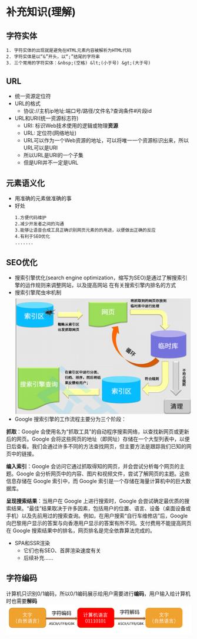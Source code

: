 # 补充知识(理解)

## 字符实体
```tex
1. 字符实体的出现就是避免在HTML元素内容被解析为HTML代码
2. 字符实体是以“&”开头，以“;”结尾的字符串
3. 三个常用的字符实体：&nbsp;(空格) &lt;(小于号) &gt;(大于号)
```

## URL
* 统一资源定位符
* URL的格式
  * 协议://主机ip地址:端口号/路径/文件名?查询条件#片段id
* URL和URI(统一资源标志符)
  * URI: 标识Web技术使用的逻辑或物理**资源**
  * URL: 定位符(网络地址)
  * URL可以作为一个Web资源的地址，可以将唯一一个资源标识出来，所以URL可以是URI
  * 所以URL是URI的一个子集
  * 但是URI并不一定是URL

## 元素语义化
* 用准确的元素做准确的事
* 好处
  ```tex
  1.方便代码维护
  2.减少开发者之间的沟通
  3.能够让语音合成工具正确识别网页元素的的用途，以便做出正确的反应
  4.有利于SEO优化
  .......
  ```

## SEO优化
* 搜索引擎优化(search engine optimization，缩写为SEO)是通过了解搜索引擎的运作规则来调整网站，以及提高网站
在有关搜索引擎内排名的方式
* 搜索引擎爬虫🕸️机制![搜索引擎爬虫机制](/images/bczsSpider.png)
* Google 搜索引擎的工作流程主要分为三个阶段：

**抓取**：Google 会使用名为“抓取工具”的自动程序搜索网络，以查找新网页或更新后的网页。Google 会将这些网页的地址（即网址）存储在一个大型列表中，以便日后查看。我们会通过许多不同的方法查找网页，但主要方法是跟踪我们已知的网页中的链接。

**编入索引**：Google 会访问它通过抓取得知的网页，并会尝试分析每个网页的主题。Google 会分析网页中的内容、图片和视频文件，尝试了解网页的主题。这些信息存储在 Google 索引中，而 Google 索引是一个存储在海量计算机中的巨大数据库。

**呈现搜索结果**：当用户在 Google 上进行搜索时，Google 会尝试确定最优质的搜索结果。“最佳”结果取决于许多因素，包括用户的位置、语言、设备（桌面设备或手机）以及先前用过的搜索查询。例如，在用户搜索“自行车维修店”后，Google 向巴黎用户显示的答案与向香港用户显示的答案有所不同。支付费用不能提高网页在 Google 搜索结果中的排名，网页排名是完全依靠算法完成的。

* SPA和SSR渲染
  * 它们也有SEO、首屏渲染速度有关
  * 后续补充......

## 字符编码
计算机只识别0/1编码，所以0/1编码展示给用户需要进行**编码**，用户输入给计算机时也需要**解码**
![字符编码](/images/zfbm.png)